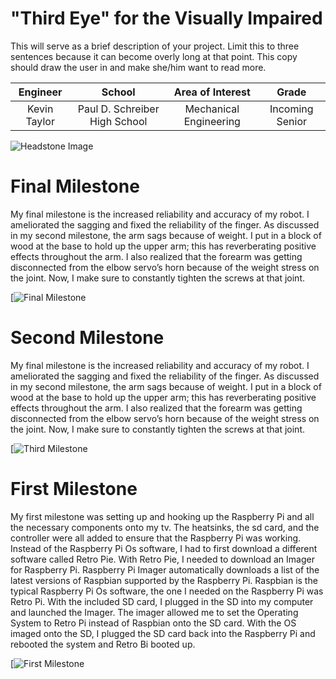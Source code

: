 ﻿# "Third Eye" for the Visually Impaired
This will serve as a brief description of your project. Limit this to three sentences because it can become overly long at that point. This copy should draw the user in and make she/him want to read more.

| **Engineer** | **School** | **Area of Interest** | **Grade** |
|:--:|:--:|:--:|:--:|
|Kevin Taylor|Paul D. Schreiber High School|Mechanical Engineering|Incoming Senior|

![Headstone Image](https://www.google.com/url?sa=i&url=https%3A%2F%2Fdepositphotos.com%2Fvector-images%2Fno-image-available.html&psig=AOvVaw3JmqNYYWLQm3FT7_9CzTbK&ust=1625923306315000&source=images&cd=vfe&ved=0CAoQjRxqFwoTCIjJ4bqK1vECFQAAAAAdAAAAABAD)
  
# Final Milestone
My final milestone is the increased reliability and accuracy of my robot. I ameliorated the sagging and fixed the reliability of the finger. As discussed in my second milestone, the arm sags because of weight. I put in a block of wood at the base to hold up the upper arm; this has reverberating positive effects throughout the arm. I also realized that the forearm was getting disconnected from the elbow servo’s horn because of the weight stress on the joint. Now, I make sure to constantly tighten the screws at that joint. 

[![Final Milestone](https://www.google.com/url?sa=i&url=http%3A%2F%2Fwww.jbhwheelchair.com%2Fproducts%2Fmobility-scooter%2Ffdb-05%2F&psig=AOvVaw2aQaXhHUPBds-F24d7f2Fr&ust=1625923350677000&source=images&cd=vfe&ved=0CAoQjRxqFwoTCPjKq9GK1vECFQAAAAAdAAAAABAK)

# Second Milestone
My final milestone is the increased reliability and accuracy of my robot. I ameliorated the sagging and fixed the reliability of the finger. As discussed in my second milestone, the arm sags because of weight. I put in a block of wood at the base to hold up the upper arm; this has reverberating positive effects throughout the arm. I also realized that the forearm was getting disconnected from the elbow servo’s horn because of the weight stress on the joint. Now, I make sure to constantly tighten the screws at that joint.

[![Third Milestone](https://www.google.com/url?sa=i&url=http%3A%2F%2Fwww.jbhwheelchair.com%2Fproducts%2Fmobility-scooter%2Ffdb-05%2F&psig=AOvVaw2aQaXhHUPBds-F24d7f2Fr&ust=1625923350677000&source=images&cd=vfe&ved=0CAoQjRxqFwoTCPjKq9GK1vECFQAAAAAdAAAAABAK)
# First Milestone
  

My first milestone was setting up and hooking up the Raspberry Pi and all the necessary components onto my tv. The heatsinks, the sd card, and the controller were all added to ensure that the Raspberry Pi was working. Instead of the Raspberry Pi Os software, I had to first download a different software called Retro Pie. With Retro Pie, I needed to download an Imager for Raspberry Pi. Raspberry Pi Imager automatically downloads a list of the latest versions of Raspbian supported by the Raspberry Pi. Raspbian is the typical Raspberry Pi Os software, the one I needed on the Raspberry Pi was Retro Pi. With the included SD card, I plugged in the SD into my computer and launched the Imager. The imager allowed me to set the Operating System to Retro Pi instead of Raspbian onto the SD card. With the OS imaged onto the SD, I plugged the SD card back into the Raspberry Pi and rebooted the system and Retro Bi booted up.

[![First Milestone](https://www.google.com/url?sa=i&url=http%3A%2F%2Fwww.jbhwheelchair.com%2Fproducts%2Fmobility-scooter%2Ffdb-05%2F&psig=AOvVaw2aQaXhHUPBds-F24d7f2Fr&ust=1625923350677000&source=images&cd=vfe&ved=0CAoQjRxqFwoTCPjKq9GK1vECFQAAAAAdAAAAABAK)
